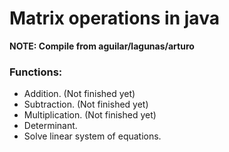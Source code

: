 # __Matrix operations in java__  

__NOTE: Compile from aguilar/lagunas/arturo__  

### Functions:
* Addition. (Not finished yet)  
* Subtraction. (Not finished yet)  
* Multiplication. (Not finished yet)  
* Determinant.
* Solve linear system of equations.
